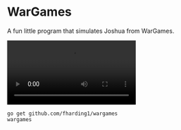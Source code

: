 # WarGames

A fun little program that simulates Joshua from WarGames.

![Recording](recording.mp4)

```
go get github.com/fharding1/wargames
wargames
```
